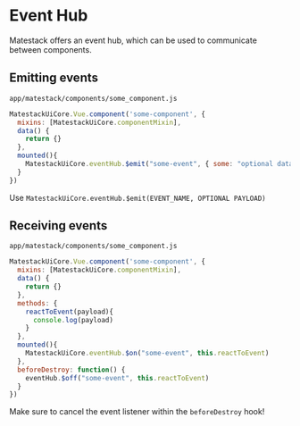 # Event Hub

Matestack offers an event hub, which can be used to communicate between components.

## Emitting events

`app/matestack/components/some_component.js`

```javascript
MatestackUiCore.Vue.component('some-component', {
  mixins: [MatestackUiCore.componentMixin],
  data() {
    return {}
  },
  mounted(){
    MatestackUiCore.eventHub.$emit("some-event", { some: "optional data" })
  }
})
```

Use `MatestackUiCore.eventHub.$emit(EVENT_NAME, OPTIONAL PAYLOAD)`

## Receiving events

`app/matestack/components/some_component.js`

```javascript
MatestackUiCore.Vue.component('some-component', {
  mixins: [MatestackUiCore.componentMixin],
  data() {
    return {}
  },
  methods: {
    reactToEvent(payload){
      console.log(payload)
    }
  },
  mounted(){
    MatestackUiCore.eventHub.$on("some-event", this.reactToEvent)
  },
  beforeDestroy: function() {
    eventHub.$off("some-event", this.reactToEvent)
  }
})
```

Make sure to cancel the event listener within the `beforeDestroy` hook!


